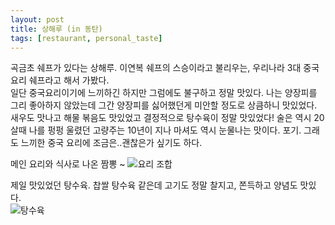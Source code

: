 ```yaml
---
layout: post
title: 상해루 (in 동탄)
tags: [restaurant, personal_taste]
---
```

곡금초 쉐프가 있다는 상해루. 이연복 쉐프의 스승이라고 불리우는, 우리나라 3대 중국요리 쉐프라고 해서 가봤다.  
일단 중국요리이기에 느끼하긴 하지만 그럼에도 불구하고 정말 맛있다. 나는 양장피를 그리 좋아하지 않았는데 그간 양장피를 싫어했던게 미안할 정도로 상큼하니 맛있었다. 새우도 맛나고 해물 볶음도 맛있었고 결정적으로 탕수육이 정말 맛있었다! 
술은 역시 20살때 나를 펑펑 울렸던 고량주는 10년이 지나 마셔도 역시 눈물나는 맛이다. 포기. 그래도 느끼한 중국 요리에 조금은..괜찮은가 싶기도 하다. 
 
메인 요리와 식사로 나온 짬뽕 ~
![요리 조합](http://lh3.googleusercontent.com/-o64R1OsW2RY/VhKGomFqHPI/AAAAAAAAAJ0/z3LLWuztRZ0/s1280/upload_-1.jpg)  

제일 맛있었던 탕수육. 찹쌀 탕수육 같은데 고기도 정말 찰지고, 쫀득하고 양념도 맛있다.  
![탕수육](http://lh3.googleusercontent.com/-XkTCYk023Tg/VhKGqnPl1vI/AAAAAAAAAJ8/M_E-lF5kVco/s1280/upload_-1.jpg)